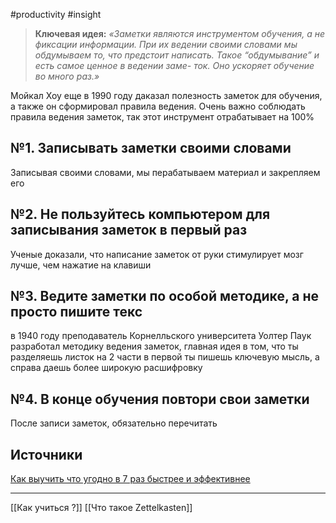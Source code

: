 #productivity #insight

> **Ключевая идея:**
> _«Заметки являются инструментом обучения, а не фиксации информации. При их ведении своими словами мы обдумываем то, что предстоит написать. Такое “обдумывание” и есть самое ценное в ведении заме- ток. Оно ускоряет обучение во много раз.»_

Мойкал Хоу еще в 1990 году даказал полезность заметок для обучения, а также он сформировал правила ведения. Очень важно соблюдать правила ведения заметок, так этот инструмент отрабатывает на 100%

## №1. Записывать заметки своими словами
Записывая своими словами, мы перабатываем материал и закрепляем его

## №2. Не пользуйтесь компьютером для записывания заметок в первый раз
Ученые доказали, что написание заметок от руки стимулирует мозг лучше, чем нажатие на клавиши

## №3. Ведите заметки по особой методике, а не просто пишите текс
в 1940 году преподаватель Корнелльского университета Уолтер Паук разработал методику ведения заметок, главная идея в том, что ты разделяешь листок на 2 части в первой ты пишешь ключевую мысль, а справа даешь более широкую расшифровку

## №4. В конце обучения повтори свои заметки
После записи заметок, обязательно перечитать 


## Источники
[Как выучить что угодно в 7 раз быстрее и эффективнее](https://habr.com/ru/post/697696/)

---
[[Как учиться ?]]
[[Что такое Zettelkasten]]